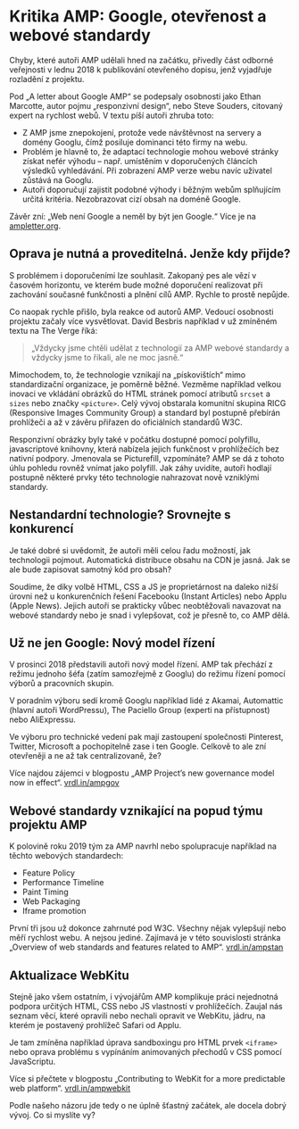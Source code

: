 # Kritika AMP: Google, otevřenost a webové standardy

Chyby, které autoři AMP udělali hned na začátku, přivedly část odborné veřejnosti v lednu 2018 k  publikování otevřeného dopisu, jenž vyjadřuje rozladění z projektu.

Pod „A letter about Google AMP“ se podepsaly osobnosti jako Ethan Marcotte, autor pojmu „responzivní design“, nebo Steve Souders, citovaný expert na rychlost webů. V textu píší autoři zhruba toto:

* Z AMP jsme znepokojení, protože vede návštěvnost na servery a domény Googlu, čímž posiluje dominanci této firmy na webu.
* Problém je hlavně to, že adaptací technologie mohou webové stránky získat nefér výhodu – např. umístěním v doporučených článcích výsledků vyhledávání. Při zobrazení AMP verze webu navíc uživatel zůstává na Googlu.
* Autoři doporučují zajistit podobné výhody i běžným webům splňujícím určitá kritéria. Nezobrazovat cizí obsah na doméně Google.

Závěr zní: „Web není Google a neměl by být jen Google.“  Více je na [ampletter.org](http://ampletter.org/).

## Oprava je nutná a proveditelná. Jenže kdy přijde?

S problémem i doporučeními lze souhlasit. Zakopaný pes ale vězí v časovém horizontu, ve kterém bude možné doporučení realizovat při zachování současné funkčnosti a plnění cílů AMP. Rychle to prostě nepůjde.

Co naopak rychle přišlo, byla reakce od autorů AMP. Vedoucí osobnosti projektu začaly více vysvětlovat. David Besbris například v už zmíněném textu na The Verge říká:

> „Vždycky jsme chtěli udělat z technologií za AMP webové standardy a vždycky jsme to říkali, ale ne moc jasně.“

Mimochodem, to, že technologie vznikají na „pískovištích“ mimo standardizační organizace, je poměrně běžné. Vezměme například velkou inovaci ve vkládání obrázků do HTML stránek pomocí atributů `srcset` a `sizes` nebo značky `<picture>`. Celý vývoj obstarala komunitní skupina RICG (Responsive Images Community Group) a standard byl postupně přebírán prohlížeči a až v závěru přiřazen do oficiálních standardů W3C.

Responzivní obrázky byly také v počátku dostupné pomocí polyfillu, javascriptové knihovny, která nabízela jejich funkčnost v prohlížečích bez nativní podpory. Jmenovala se Picturefill, vzpomínáte? AMP se dá z tohoto úhlu pohledu rovněž vnímat jako polyfill. Jak záhy uvidíte, autoři hodlají postupně některé prvky této technologie nahrazovat nově vzniklými standardy.

## Nestandardní technologie? Srovnejte s konkurencí

Je také dobré si uvědomit, že autoři měli celou řadu možností, jak technologii pojmout. Automatická distribuce obsahu na CDN je jasná. Jak se ale bude zapisovat samotný kód pro obsah?

Soudíme, že díky volbě HTML, CSS a JS je proprietárnost na daleko nižší úrovni než u konkurenčních řešení Facebooku (Instant Articles) nebo Applu (Apple News). Jejich autoři se prakticky vůbec neobtěžovali navazovat na webové standardy nebo je snad i vylepšovat, což je přesně to, co AMP dělá.

## Už ne jen Google: Nový model řízení

V prosinci 2018 představili autoři nový model řízení. AMP tak přechází z režimu jednoho šéfa (zatím samozřejmě z Googlu) do režimu řízení pomocí výborů a pracovních skupin.

V poradním výboru sedí kromě Googlu například lidé z Akamai, Automattic (hlavní autoři WordPressu), The Paciello Group (experti na přístupnost) nebo AliExpressu.

Ve výboru pro technické vedení pak mají zastoupení společnosti Pinterest, Twitter, Microsoft a pochopitelně zase i ten Google. Celkově to ale zní otevřeněji a ne až tak centralizovaně, že?

Více najdou zájemci v blogpostu „AMP Project’s new governance model now in effect“. [vrdl.in/ampgov](https://amphtml.wordpress.com/2018/11/30/amp-projects-new-governance-model-now-in-effect/)

## Webové standardy vznikající na popud týmu projektu AMP

K polovině roku 2019 tým za AMP navrhl nebo spolupracuje například na těchto webových standardech:

* Feature Policy
* Performance Timeline
* Paint Timing
* Web Packaging
* Iframe promotion

První tři jsou už dokonce zahrnuté pod W3C. Všechny nějak vylepšují nebo měří rychlost webu. A nejsou jediné. Zajímavá je v této souvislosti stránka „Overview of web standards and features related to AMP“. [vrdl.in/ampstan](https://github.com/ampproject/amphtml/blob/master/contributing/web-standards-related-to-amp.md)

## Aktualizace WebKitu

Stejně jako všem ostatním, i vývojářům AMP komplikuje práci nejednotná podpora určitých HTML, CSS nebo JS vlastností v prohlížečích. Zaujal nás seznam věcí, které opravili nebo nechali opravit ve WebKitu, jádru, na kterém je postavený prohlížeč Safari od Applu.

Je tam zmíněna například úprava sandboxingu pro HTML prvek `<iframe>` nebo oprava problému s vypínáním animovaných přechodů v CSS pomocí JavaScriptu.

Více si přečtete v blogpostu „Contributing to WebKit for a more predictable web platform“. [vrdl.in/ampwebkit](https://amphtml.wordpress.com/2018/12/06/contributing-to-webkit-for-a-more-predictable-web-platform/)

Podle našeho názoru jde tedy o ne úplně šťastný začátek, ale docela dobrý vývoj. Co si myslíte vy?
